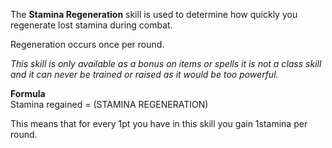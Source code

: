The **Stamina Regeneration** skill is used to determine how quickly you regenerate lost stamina during combat.

Regeneration occurs once per round.

_This skill is only available as a bonus on items or spells it is not a class skill and it can never be trained or raised as it would be too powerful._  
  
**Formula**  
Stamina regained = (STAMINA REGENERATION)  
  
This means that for every 1pt you have in this skill you gain 1stamina per round.